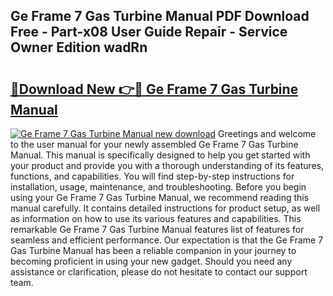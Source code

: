 ## Ge Frame 7 Gas Turbine Manual PDF Download Free - Part-x08 User Guide Repair - Service Owner Edition wadRn

# <h2><a href="http://bc10006.oget.top/?id=Ge+Frame+7+Gas+Turbine+Manual">🔗Download New 👉🔴 Ge Frame 7 Gas Turbine Manual</a></h2>

[![Ge Frame 7 Gas Turbine Manual new download](https://i.imgur.com/5g1atiW.png)](http://bc10006.oget.top/?id=Ge+Frame+7+Gas+Turbine+Manual)
Greetings and welcome to the user manual for your newly assembled Ge Frame 7 Gas Turbine Manual. This manual is specifically designed to help you get started with your product and provide you with a thorough understanding of its features, functions, and capabilities. You will find step-by-step instructions for installation, usage, maintenance, and troubleshooting. Before you begin using your Ge Frame 7 Gas Turbine Manual, we recommend reading this manual carefully. It contains detailed instructions for product setup, as well as information on how to use its various features and capabilities. This remarkable Ge Frame 7 Gas Turbine Manual features list of features for seamless and efficient performance. Our expectation is that the Ge Frame 7 Gas Turbine Manual has been a reliable companion in your journey to becoming proficient in using your new gadget. Should you need any assistance or clarification, please do not hesitate to contact our support team.
